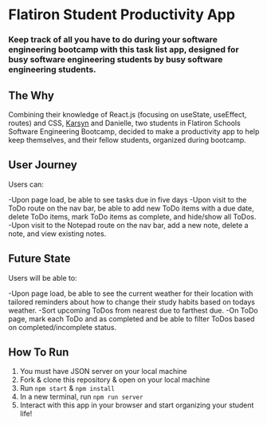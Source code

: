 # Flatiron Student Productivity App
### Keep track of all you have to do during your software engineering bootcamp with this task list app, designed for busy software engineering students by busy software engineering students. 

## The Why

Combining their knowledge of React.js (focusing on useState, useEffect, routes) and CSS, [Karsyn](https://github.com/karsynansari) and Danielle, two students in Flatiron Schools Software Engineering Bootcamp, decided to make a productivity app to help keep themselves, and their fellow students, organized during bootcamp. 

## User Journey

Users can: 

-Upon page load, be able to see tasks due in five days
-Upon visit to the ToDo route on the nav bar, be able to add new ToDo items with a due date, delete ToDo items, mark ToDo items as complete, and hide/show all ToDos.
-Upon visit to the Notepad route on the nav bar, add a new note, delete a note, and view existing notes. 

## Future State 

Users will be able to: 

-Upon page load, be able to see the current weather for their location with tailored reminders about how to change their study habits based on todays weather. 
-Sort upcoming ToDos from nearest due to farthest due. 
-On ToDo page, mark each ToDo and as completed and be able to filter ToDos based on completed/incomplete status. 

## How To Run 

1. You must have JSON server on your local machine 
2. Fork & clone this repository & open on your local machine
3. Run `npm start` & `npm install`
4. In a new terminal, run `npm run server`
5. Interact with this app in your browser and start organizing your student life! 
